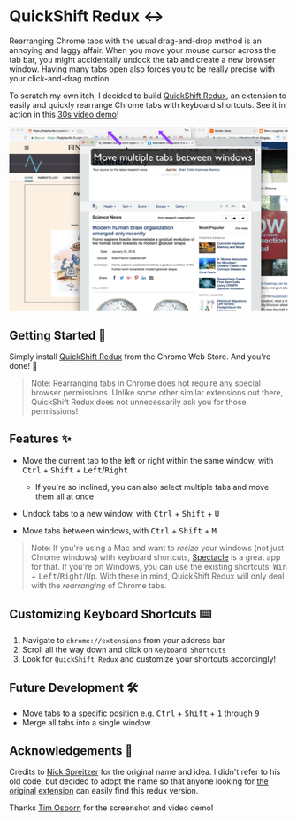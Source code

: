 # QuickShift Redux :left_right_arrow:

Rearranging Chrome tabs with the usual drag-and-drop method is an annoying and laggy affair. When you move your mouse cursor across the tab bar, you might accidentally undock the tab and create a new browser window. Having many tabs open also forces you to be really precise with your click-and-drag motion.

To scratch my own itch, I decided to build [QuickShift Redux](https://chrome.google.com/webstore/detail/quickshift/daiohbdbfnmpbolhbpbngdjdjcbclikm/), an extension to easily and quickly rearrange Chrome tabs with keyboard shortcuts. See it in action in this [30s video demo](https://youtu.be/4GDRN3ZzM58)!

![](screenshot.jpg)


## Getting Started :rocket:

Simply install [QuickShift Redux](https://chrome.google.com/webstore/detail/quickshift/daiohbdbfnmpbolhbpbngdjdjcbclikm/) from the Chrome Web Store. And you're done! :tada:

> Note: Rearranging tabs in Chrome does not require any special browser permissions. Unlike some other similar extensions out there, QuickShift Redux does not unnecessarily ask you for those permissions!


## Features :sparkles:

- Move the current tab to the left or right within the same window, with <kbd>Ctrl</kbd> + <kbd>Shift</kbd> + <kbd>Left</kbd>/<kbd>Right</kbd>
  - If you're so inclined, you can also select multiple tabs and move them all at once

- Undock tabs to a new window, with <kbd>Ctrl</kbd> + <kbd>Shift</kbd> + <kbd>U</kbd>

- Move tabs between windows, with <kbd>Ctrl</kbd> + <kbd>Shift</kbd> + <kbd>M</kbd>

> Note: If you're using a Mac and want to _resize_ your windows (not just Chrome windows) with keyboard shortcuts, [Spectacle](https://www.spectacleapp.com) is a great app for that. If you're on Windows, you can use the existing shortcuts: <kbd>Win</kbd> + <kbd>Left</kbd>/<kbd>Right</kbd>/<kbd>Up</kbd>. With these in mind, QuickShift Redux will only deal with the _rearranging_ of Chrome tabs.


## Customizing Keyboard Shortcuts :keyboard:

1. Navigate to `chrome://extensions` from your address bar
2. Scroll all the way down and click on `Keyboard Shortcuts`
3. Look for `QuickShift Redux` and customize your shortcuts accordingly!


## Future Development :hammer_and_wrench:
- Move tabs to a specific position e.g. <kbd>Ctrl</kbd> + <kbd>Shift</kbd> + <kbd>1</kbd> through <kbd>9</kbd>
- Merge all tabs into a single window


## Acknowledgements :raised_hands:

Credits to [Nick Spreitzer](https://github.com/refactorsaurusrex/QuickShiftForChrome) for the original name and idea. I didn't refer to his old code, but decided to adopt the name so that anyone looking for [the](https://lifehacker.com/5642713/quickshift-moves-tabs-between-chrome-windows-via-keyboard-shortcuts) [original](http://www.callingallgeeks.org/quickshift-for-google-chrome-makes-browsing-easier-faster/) [extension](http://www.addictivetips.com/internet-tips/add-customizable-keyboard-shortcuts-with-quickshift-for-chrome/) can easily find this redux version.

Thanks [Tim Osborn](https://github.com/ptim) for the screenshot and video demo!
